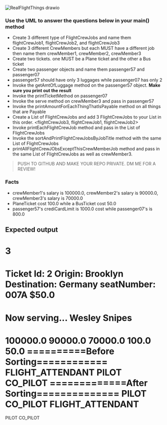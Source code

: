 ![RealFlightThings drawio](https://user-images.githubusercontent.com/10773482/193866560-a697f0d9-0db8-4112-9037-bb6c4433015e.png)

### Use the UML to answer the questions below in your main() method

-  Create 3 different type of FlightCrewJobs and name them flightCrewJob1, flightCrewJob2, and flightCrewJob3
-  Create 3 different CrewMembers but each MUST have a different job then name them crewMember1, crewMember2, crewMember3
-  Create two  tickets. one MUST be a Plane ticket and the other a Bus ticket
-  Create two passenger objects and name them passenger57 and passenger07
-  passenger57 should have only 3 luggages while passenger07 has only 2
-  Invoke the getAmtOfLuggage method on the passenger57 object. **Make sure you print out the result**
-  Invoke the printTicketMethod on passenger07
-  Invoke the serve method on crewMember3 and pass in passenger57
-  Invoke the printAmountForEachThingThatIsPayable method on all things that are Payable
-  Create a List of FlightCrewJobs and add 3 FlightCrewJobs to your List in this order. <flightCrewJob3, flightCrewJob1, flightCrewJob2>
-  Invoke  printEachFlightCrewJob method and pass in the List of FlightCrewJobs
-  Invoke the sortAndPrintFlightCrewJobsByJobTitle method with the same List of FlightCrewJobs
-  printAllFlightCrewJObsExceptThisCrewMemberJob method and pass in the same List of FlightCrewJobs as well as crewMember3.
>  PUSH TO GITHUB AND MAKE YOUR REPO PRIVATE. DM ME FOR A REVIEW!


### Facts
- crewMember1's salary is 100000.0, crewMember2's salary is 90000.0, crewMember3's salary is 70000.0
- PlaneTicket cost 100.0 while a BusTicket cost 50.0
- passenger57's crediCardLimit is 1000.0 cost while passenger07's is 800.0

## Expected output
3
======================
 Ticket Id: 2
 Origin: Brooklyn
 Destination: Germany
 seatNumber: 007A
 $50.0
======================
Now serving... Wesley Snipes
======================
100000.0
90000.0
70000.0
100.0
50.0
==========Before Sorting============
FLIGHT_ATTENDANT
PILOT
CO_PILOT
=============After Sorting==============
PILOT
CO_PILOT
FLIGHT_ATTENDANT
===========================
PILOT
CO_PILOT
